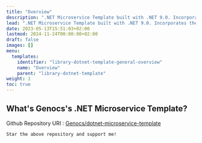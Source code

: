 ```yaml
---
title: "Overview"
description: ".NET Microservice Template built with .NET 9.0. Incorporates the most essential Packages your projects will ever need. Follows Clean Architecture Principles."
lead: ".NET Microservice Template built with .NET 9.0. Incorporates the most essential Packages your projects will ever need. Follows Clean Architecture Principles."
date: 2023-05-13T15:51:03+02:00
lastmod: 2024-11-24T00:00:00+02:00
draft: false
images: []
menu:
  templates:
    identifier: "library-dotnet-template-general-overview"
    name: "Overview"
    parent: "library-dotnet-template"
weight: 1
toc: true
---
```


## What's Genocs's .NET Microservice Template?

Github Repository URI : [Genocs/dotnet-microservice-template](https://github.com/Genocs/microservice-template)

`Star the above repository and support me!`

